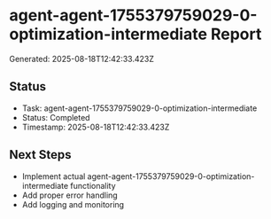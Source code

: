 # agent-agent-1755379759029-0-optimization-intermediate Report

Generated: 2025-08-18T12:42:33.423Z

## Status
- Task: agent-agent-1755379759029-0-optimization-intermediate
- Status: Completed
- Timestamp: 2025-08-18T12:42:33.423Z

## Next Steps
- Implement actual agent-agent-1755379759029-0-optimization-intermediate functionality
- Add proper error handling
- Add logging and monitoring
